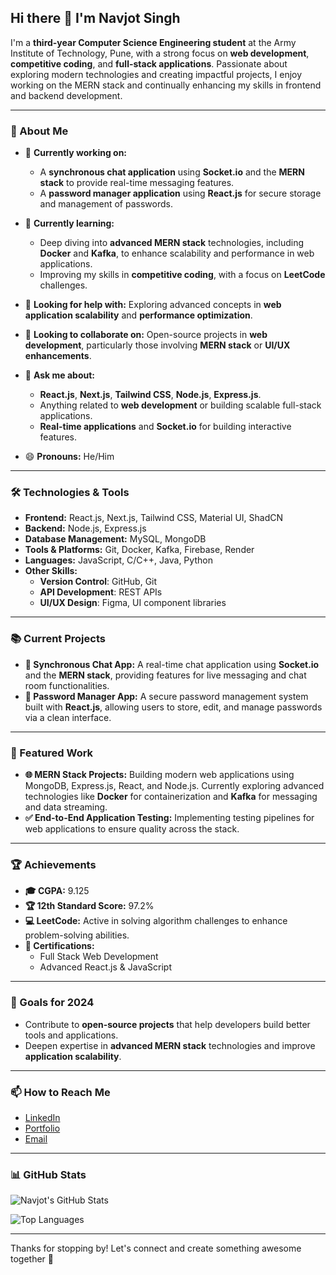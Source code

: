 ## Hi there 👋 I'm Navjot Singh

I'm a **third-year Computer Science Engineering student** at the Army Institute of Technology, Pune, with a strong focus on **web development**, **competitive coding**, and **full-stack applications**. Passionate about exploring modern technologies and creating impactful projects, I enjoy working on the MERN stack and continually enhancing my skills in frontend and backend development.

---

### 🌟 About Me

- 🔭 **Currently working on:**
  -  A **synchronous chat application** using **Socket.io** and the **MERN stack** to provide real-time messaging features.
  - A **password manager application** using **React.js** for secure storage and management of passwords.

- 🌱 **Currently learning:** 
  - Deep diving into **advanced MERN stack** technologies, including **Docker** and **Kafka**, to enhance scalability and performance in web applications.
  - Improving my skills in **competitive coding**, with a focus on **LeetCode** challenges.

- 🤔 **Looking for help with:** Exploring advanced concepts in **web application scalability** and **performance optimization**.

- 👯 **Looking to collaborate on:** Open-source projects in **web development**, particularly those involving **MERN stack** or **UI/UX enhancements**.

- 💬 **Ask me about:** 
  - **React.js**, **Next.js**, **Tailwind CSS**, **Node.js**, **Express.js**.
  - Anything related to **web development** or building scalable full-stack applications.
  - **Real-time applications** and **Socket.io** for building interactive features.

- 😄 **Pronouns:** He/Him

---

### 🛠️ Technologies & Tools
- **Frontend:** React.js, Next.js, Tailwind CSS, Material UI, ShadCN
- **Backend:** Node.js, Express.js
- **Database Management:** MySQL, MongoDB
- **Tools & Platforms:** Git, Docker, Kafka, Firebase, Render
- **Languages:** JavaScript, C/C++, Java, Python
- **Other Skills:** 
  - **Version Control**: GitHub, Git
  - **API Development**: REST APIs
  - **UI/UX Design**: Figma, UI component libraries

---

### 📚 Current Projects
- **💬 Synchronous Chat App:** A real-time chat application using **Socket.io** and the **MERN stack**, providing features for live messaging and chat room functionalities.
- **🔐 Password Manager App:** A secure password management system built with **React.js**, allowing users to store, edit, and manage passwords via a clean interface.

---

### 🚀 Featured Work
- **🌐 MERN Stack Projects:** Building modern web applications using MongoDB, Express.js, React, and Node.js. Currently exploring advanced technologies like **Docker** for containerization and **Kafka** for messaging and data streaming.
- **✅ End-to-End Application Testing:** Implementing testing pipelines for web applications to ensure quality across the stack.

---

### 🏆 Achievements
- **🎓 CGPA:** 9.125
- **🏆 12th Standard Score:** 97.2%
- **💻 LeetCode:** Active in solving algorithm challenges to enhance problem-solving abilities.
- **🏅 Certifications:** 
  - Full Stack Web Development
  - Advanced React.js & JavaScript
  
---

### 🎯 Goals for 2024
- Contribute to **open-source projects** that help developers build better tools and applications.
- Deepen expertise in **advanced MERN stack** technologies and improve **application scalability**.

---

### 📫 How to Reach Me
- [LinkedIn](www.linkedin.com/in/navjot-singh-a07714184)
- [Portfolio](https://navjotsinghportfolio.netlify.app/)
- [Email](mailto:navjotsingh280407@gmail.com)

---

### 📊 GitHub Stats

![Navjot's GitHub Stats](https://github-readme-stats.vercel.app/api?username=NavjotSingh1608&show_icons=true&theme=radical)

![Top Languages](https://github-readme-stats.vercel.app/api/top-langs/?username=NavjotSingh1608&layout=compact&theme=radical)

---

Thanks for stopping by! Let's connect and create something awesome together 🎉

